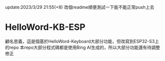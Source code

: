 update:2023/3/29 21:55(+8)
改個readme順便測試一下能不能正常push上去
# HelloWord-KB-ESP
顧名思義，這是個基於HelloWord-Keyboard大部分功能，但改寫到ESP32-S3上的repo
本repo大部分程式碼都是使用Bing AI生成的，所以大部分功能還有待調整修正